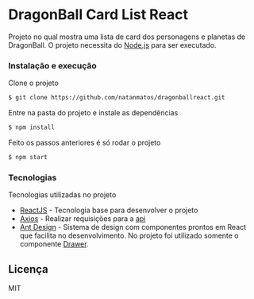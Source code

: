 # DragonBall Card List React

Projeto no qual mostra uma lista de card dos personagens e planetas de DragonBall. O projeto necessita do [Node.js](https://nodejs.org/) para ser executado.

### Instalação e execução

Clone o projeto

```sh
$ git clone https://github.com/natanmatos/dragonballreact.git
```

Entre na pasta do projeto e instale as dependências

```sh
$ npm install
```

Feito os passos anteriores é só rodar o projeto

```sh
$ npm start
```

### Tecnologias

Tecnologias utilizadas no projeto

- [ReactJS](https://reactjs.org) - Tecnologia base para desenvolver o projeto
- [Axios](https://github.com/axios/axios) - Realizar requisições para a [api](https://dragon-ball-api.herokuapp.com/)
- [Ant Design](https://ant.design) - Sistema de design com componentes prontos em React que facilita no desenvolvimento. No projeto foi utilizado somente o componente [Drawer](https://ant.design/components/drawer).

## Licença

MIT
